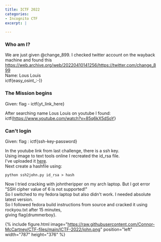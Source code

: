 ```yaml
---
title: ICTF 2022
categories:
- Incognito CTF
excerpt: |
  
---
```



### Who am I?

We are just given @change_899. I checked twitter account on the wayback machine and found this <br>
<https://web.archive.org/web/20220410141256/https://twitter.com/change_899> <br>
Name: Lous Louis <br>
ictf{easy_osint_:-)}

### The Mission begins

Given: flag - ictf{yt_link_here} <br>

After searching name Lous Louis on youtube I found: <br>
ictf{<https://www.youtube.com/watch?v=85q6kX5dSoY>} <br>

### Can't login

Given: flag : ictf{ssh-key-password} <br>

In the youtube link from last challenge, there is a ssh key. <br>
Using image to text tools online I recreated the id_rsa file. <br>
I've uploaded it [here](https://github.com/Connor-McCartney/CTF-files/blob/main/ICTF-2022/id_rsa). <br>
Next create a hashfile using: <br>

```
python ssh2john.py id_rsa > hash
```

Now I tried cracking with johntheripper on my arch laptop. But I got error <br>
"SSH cipher value of 6 is not supported!" <br>
So I switched to my fedora laptop but also didn't work. I needed absolute latest version. <br>
So I followed fedora build instructions from source and cracked it using rockyou.txt after 15 minutes, <br>
giving flag{drummerboy}.

{% include figure.html image="https://raw.githubusercontent.com/Connor-McCartney/CTF-files/main/ICTF-2022/john.png" position="left" width="787" height="376" %}


